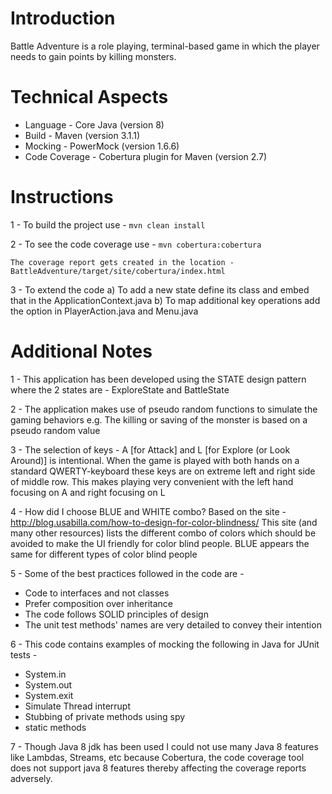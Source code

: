 
# Introduction
Battle Adventure is a role playing, terminal-based game in which the player needs to gain points by killing monsters. 

# Technical Aspects
- Language			  - Core Java (version 8)
- Build   		    - Maven (version 3.1.1)
- Mocking 		    - PowerMock (version 1.6.6)
- Code Coverage 	- Cobertura plugin for Maven (version 2.7)
 
# Instructions
1 - To build the project use - 
		```
    mvn clean install
    ```
    
2 - To see the code coverage use -
    ```
		mvn cobertura:cobertura ```
    
	The coverage report gets created in the location - BattleAdventure/target/site/cobertura/index.html

3 - To extend the code
	a) To add a new state define its class and embed that in the ApplicationContext.java
	b) To map additional key operations add the option in PlayerAction.java and Menu.java

# Additional Notes
1 - This application has been developed using the STATE design pattern where the 2 states are - ExploreState 
and BattleState

2 - The application makes use of pseudo random functions to simulate the gaming behaviors 
e.g. The killing or saving of the monster is based on a pseudo random value

3 - The selection of keys - A [for Attack] and L [for Explore (or Look Around)] is intentional. When the game is 
played with both hands on a standard QWERTY-keyboard these keys are on extreme left and right side of middle row.
This makes playing very convenient with the left hand focusing on A and right focusing on L

4 - How did I choose BLUE and WHITE combo? 
Based on the site - http://blog.usabilla.com/how-to-design-for-color-blindness/ 
This site (and many other resources) lists the different combo of colors which should be avoided
to make the UI friendly for color blind people. BLUE appears the same for different types of color blind people

5 - Some of the best practices followed in the code are - 
   * Code to interfaces and not classes
   * Prefer composition over inheritance
   * The code follows SOLID principles of design
   * The unit test methods' names are very detailed to convey their intention
	
6 - This code contains examples of mocking the following in Java for JUnit tests -
   * System.in 
   * System.out 
   * System.exit
   * Simulate Thread interrupt 
   * Stubbing of private methods using spy
   * static methods
    
7 - Though Java 8 jdk has been used I could not use many Java 8 features like Lambdas, Streams, etc because 
Cobertura, the code coverage tool does not support java 8 features thereby affecting the coverage reports adversely.  


